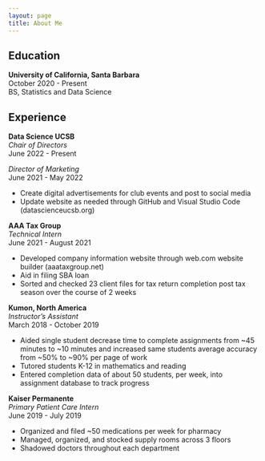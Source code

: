```yaml
---
layout: page
title: About Me
---
```

## Education    
**University of California, Santa Barbara**  
October 2020 - Present      
BS, Statistics and Data Science  

## Experience  

**Data Science UCSB**     
*Chair of Directors*  
June 2022 - Present  

*Director of Marketing*  
June 2021 - May 2022  
- Create digital advertisements for club events and post to social media
- Update website as needed through GitHub and Visual Studio Code (datascienceucsb.org)  

**AAA Tax Group**   
*Technical Intern*    
June 2021 - August 2021    
- Developed company information website through web.com website builder (aaataxgroup.net)
- Aid in filing SBA loan
- Sorted and checked 23 client files for tax return completion post tax season over the course of 2 weeks

**Kumon, North America**  
*Instructor’s Assistant*     
March 2018 - October 2019  
- Aided single student decrease time to complete assignments from ~45 minutes to ~10 minutes and increased same students average accuracy from ~50% to ~90% per page of work
- Tutored students K-12 in mathematics and reading
- Entered completion data of about 50 students, per week, into assignment database to track progress

**Kaiser Permanente**   
*Primary Patient Care Intern*    
June 2019 - July 2019  
- Organized and filed ~50 medications per week for pharmacy
- Managed, organized, and stocked supply rooms across 3 floors
- Shadowed doctors throughout each department
